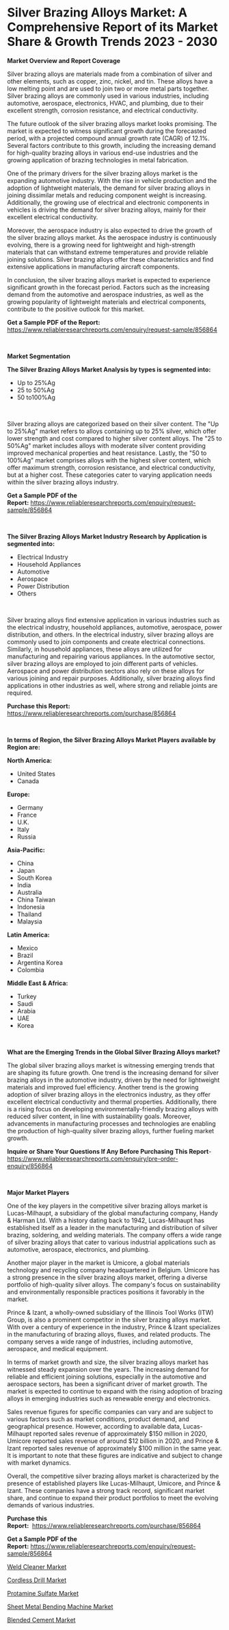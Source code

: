 <p><h1>Silver Brazing Alloys Market: A Comprehensive Report of its Market Share & Growth Trends 2023 - 2030</h1></p><p><strong>Market Overview and Report Coverage</strong></p>
<p><p>Silver brazing alloys are materials made from a combination of silver and other elements, such as copper, zinc, nickel, and tin. These alloys have a low melting point and are used to join two or more metal parts together. Silver brazing alloys are commonly used in various industries, including automotive, aerospace, electronics, HVAC, and plumbing, due to their excellent strength, corrosion resistance, and electrical conductivity.</p><p>The future outlook of the silver brazing alloys market looks promising. The market is expected to witness significant growth during the forecasted period, with a projected compound annual growth rate (CAGR) of 12.1%. Several factors contribute to this growth, including the increasing demand for high-quality brazing alloys in various end-use industries and the growing application of brazing technologies in metal fabrication.</p><p>One of the primary drivers for the silver brazing alloys market is the expanding automotive industry. With the rise in vehicle production and the adoption of lightweight materials, the demand for silver brazing alloys in joining dissimilar metals and reducing component weight is increasing. Additionally, the growing use of electrical and electronic components in vehicles is driving the demand for silver brazing alloys, mainly for their excellent electrical conductivity.</p><p>Moreover, the aerospace industry is also expected to drive the growth of the silver brazing alloys market. As the aerospace industry is continuously evolving, there is a growing need for lightweight and high-strength materials that can withstand extreme temperatures and provide reliable joining solutions. Silver brazing alloys offer these characteristics and find extensive applications in manufacturing aircraft components.</p><p>In conclusion, the silver brazing alloys market is expected to experience significant growth in the forecast period. Factors such as the increasing demand from the automotive and aerospace industries, as well as the growing popularity of lightweight materials and electrical components, contribute to the positive outlook for this market.</p></p>
<p><strong>Get a Sample PDF of the Report:</strong> <a href="https://www.reliableresearchreports.com/enquiry/request-sample/856864">https://www.reliableresearchreports.com/enquiry/request-sample/856864</a></p>
<p>&nbsp;</p>
<p><strong>Market Segmentation</strong></p>
<p><strong>The Silver Brazing Alloys Market Analysis by types is segmented into:</strong></p>
<p><ul><li>Up to 25%Ag</li><li>25 to 50%Ag</li><li>50 to100%Ag</li></ul></p>
<p>&nbsp;</p>
<p><p>Silver brazing alloys are categorized based on their silver content. The "Up to 25%Ag" market refers to alloys containing up to 25% silver, which offer lower strength and cost compared to higher silver content alloys. The "25 to 50%Ag" market includes alloys with moderate silver content providing improved mechanical properties and heat resistance. Lastly, the "50 to 100%Ag" market comprises alloys with the highest silver content, which offer maximum strength, corrosion resistance, and electrical conductivity, but at a higher cost. These categories cater to varying application needs within the silver brazing alloys industry.</p></p>
<p><strong>Get a Sample PDF of the Report:</strong>&nbsp;<a href="https://www.reliableresearchreports.com/enquiry/request-sample/856864">https://www.reliableresearchreports.com/enquiry/request-sample/856864</a></p>
<p>&nbsp;</p>
<p><strong>The Silver Brazing Alloys Market Industry Research by Application is segmented into:</strong></p>
<p><ul><li>Electrical Industry</li><li>Household Appliances</li><li>Automotive</li><li>Aerospace</li><li>Power Distribution</li><li>Others</li></ul></p>
<p>&nbsp;</p>
<p><p>Silver brazing alloys find extensive application in various industries such as the electrical industry, household appliances, automotive, aerospace, power distribution, and others. In the electrical industry, silver brazing alloys are commonly used to join components and create electrical connections. Similarly, in household appliances, these alloys are utilized for manufacturing and repairing various appliances. In the automotive sector, silver brazing alloys are employed to join different parts of vehicles. Aerospace and power distribution sectors also rely on these alloys for various joining and repair purposes. Additionally, silver brazing alloys find applications in other industries as well, where strong and reliable joints are required.</p></p>
<p><strong>Purchase this Report:</strong>&nbsp; <a href="https://www.reliableresearchreports.com/purchase/856864">https://www.reliableresearchreports.com/purchase/856864</a></p>
<p>&nbsp;</p>
<p><strong>In terms of Region, the Silver Brazing Alloys Market Players available by Region are:</strong></p>
<p>
    <p> <strong> North America: </strong>
        <ul>
            <li>United States</li>
            <li>Canada</li>
        </ul>
        </p> 
    <p> <strong> Europe: </strong>
        <ul>
            <li>Germany</li>
            <li>France</li>
            <li>U.K.</li>
            <li>Italy</li>
            <li>Russia</li>
        </ul>
        </p> 
    <p> <strong> Asia-Pacific: </strong>
        <ul>
            <li>China</li>
            <li>Japan</li>
            <li>South Korea</li>
            <li>India</li>
            <li>Australia</li>
            <li>China Taiwan</li>
            <li>Indonesia</li>
            <li>Thailand</li>
            <li>Malaysia</li>
        </ul>
        </p> 
    <p> <strong> Latin America: </strong>
        <ul>
            <li>Mexico</li>
            <li>Brazil</li>
            <li>Argentina Korea</li>
            <li>Colombia</li>
        </ul>
        </p> 
    <p> <strong> Middle East & Africa: </strong>
        <ul>
            <li>Turkey</li>
            <li>Saudi</li>
            <li>Arabia</li>
            <li>UAE</li>
            <li>Korea</li>
        </ul>
    </p>
    </p>
<p>&nbsp;</p>
<p><strong>What are the Emerging Trends in the Global Silver Brazing Alloys market?</strong></p>
<p><p>The global silver brazing alloys market is witnessing emerging trends that are shaping its future growth. One trend is the increasing demand for silver brazing alloys in the automotive industry, driven by the need for lightweight materials and improved fuel efficiency. Another trend is the growing adoption of silver brazing alloys in the electronics industry, as they offer excellent electrical conductivity and thermal properties. Additionally, there is a rising focus on developing environmentally-friendly brazing alloys with reduced silver content, in line with sustainability goals. Moreover, advancements in manufacturing processes and technologies are enabling the production of high-quality silver brazing alloys, further fueling market growth.</p></p>
<p><strong>Inquire or Share Your Questions If Any Before Purchasing This Report</strong>- <a href="https://www.reliableresearchreports.com/enquiry/pre-order-enquiry/856864">https://www.reliableresearchreports.com/enquiry/pre-order-enquiry/856864</a></p>
<p>&nbsp;</p>
<p><strong>Major Market Players</strong></p>
<p><p>One of the key players in the competitive silver brazing alloys market is Lucas-Milhaupt, a subsidiary of the global manufacturing company, Handy & Harman Ltd. With a history dating back to 1942, Lucas-Milhaupt has established itself as a leader in the manufacturing and distribution of silver brazing, soldering, and welding materials. The company offers a wide range of silver brazing alloys that cater to various industrial applications such as automotive, aerospace, electronics, and plumbing.</p><p>Another major player in the market is Umicore, a global materials technology and recycling company headquartered in Belgium. Umicore has a strong presence in the silver brazing alloys market, offering a diverse portfolio of high-quality silver alloys. The company's focus on sustainability and environmentally responsible practices positions it favorably in the market.</p><p>Prince & Izant, a wholly-owned subsidiary of the Illinois Tool Works (ITW) Group, is also a prominent competitor in the silver brazing alloys market. With over a century of experience in the industry, Prince & Izant specializes in the manufacturing of brazing alloys, fluxes, and related products. The company serves a wide range of industries, including automotive, aerospace, and medical equipment.</p><p>In terms of market growth and size, the silver brazing alloys market has witnessed steady expansion over the years. The increasing demand for reliable and efficient joining solutions, especially in the automotive and aerospace sectors, has been a significant driver of market growth. The market is expected to continue to expand with the rising adoption of brazing alloys in emerging industries such as renewable energy and electronics.</p><p>Sales revenue figures for specific companies can vary and are subject to various factors such as market conditions, product demand, and geographical presence. However, according to available data, Lucas-Milhaupt reported sales revenue of approximately $150 million in 2020, Umicore reported sales revenue of around $12 billion in 2020, and Prince & Izant reported sales revenue of approximately $100 million in the same year. It is important to note that these figures are indicative and subject to change with market dynamics.</p><p>Overall, the competitive silver brazing alloys market is characterized by the presence of established players like Lucas-Milhaupt, Umicore, and Prince & Izant. These companies have a strong track record, significant market share, and continue to expand their product portfolios to meet the evolving demands of various industries.</p></p>
<p><strong>Purchase this Report:</strong>&nbsp;&nbsp;<a href="https://www.reliableresearchreports.com/purchase/856864">https://www.reliableresearchreports.com/purchase/856864</a></p>
<p></p>
<p><strong>Get a Sample PDF of the Report:</strong>&nbsp;<a href="https://www.reliableresearchreports.com/enquiry/request-sample/856864">https://www.reliableresearchreports.com/enquiry/request-sample/856864</a></p>
<p><p><a href="https://medium.com/@marcoslemke2023/weld-cleaner-market-trends-forecast-and-competitive-analysis-to-2030-acd2988acae3">Weld Cleaner Market</a></p><p><a href="https://medium.com/@wilmaheaney/cordless-drill-market-size-and-market-trends-complete-industry-overview-2023-to-2030-76b9a132d335">Cordless Drill Market</a></p><p><a href="https://github.com/mabutironaldo/Market-Research-Report-List-1/blob/main/protamine-sulfate-market.md">Protamine Sulfate Market</a></p><p><a href="https://medium.com/@siennaferry2023/sheet-metal-bending-machine-market-competitive-analysis-market-trends-and-forecast-to-2030-7b65322ecd2b">Sheet Metal Bending Machine Market</a></p><p><a href="https://github.com/castoriffic/Market-Research-Report-List-1/blob/main/blended-cement-market.md">Blended Cement Market</a></p></p>